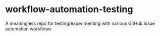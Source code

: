 # workflow-automation-testing
A meaningless repo for testing/experimenting with various GitHub issue automation workflows
